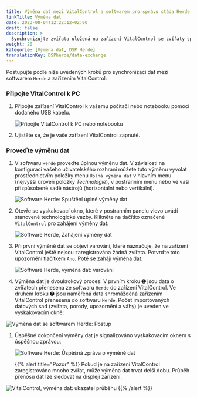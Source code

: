 ```yaml
---
title: Výměna dat mezi VitalControl a softwarem pro správu stáda Herde
linkTitle: Výměna dat
date: 2023-08-04T12:22:12+02:00
draft: false
description: >
  Synchronizujte zvířata uložená na zařízení VitalControl se zvířaty spravovanými softwarem *Herde* a přeneste naměřené hodnoty zaznamenané zařízením VitalControl do softwaru *Herde*.
weight: 20
kategorie: [Výměna dat, DSP Herde]
translationKey: DSPherde/data-exchange
---
```

Postupujte podle níže uvedených kroků pro synchronizaci dat mezi softwarem `Herde` a zařízením VitalControl:

### Připojte VitalControl k PC

1. Připojte zařízení VitalControl k vašemu počítači nebo notebooku pomocí dodaného USB kabelu.

   ![Připojte VitalControl k PC nebo notebooku](/images/synchronisation/connect-to-pc.svg "Připojte VitalControl k PC")

1. Ujistěte se, že je vaše zařízení VitalControl zapnuté.

### Proveďte výměnu dat

1. V softwaru `Herde` proveďte úplnou výměnu dat. V závislosti na konfiguraci vašeho uživatelského rozhraní můžete tuto výměnu vyvolat prostřednictvím položky menu `Úplná výměna dat` v hlavním menu (nejvyšší úroveň položky _Technologie_), v postranním menu nebo ve vaší přizpůsobené sadě nástrojů (horizontální nebo vertikální).

   ![Software Herde: Spuštění úplné výměny dat](../screenshots/data-exchange.png "Herde: Spuštění výměny dat")

1. Otevře se vyskakovací okno, které v postranním panelu vlevo uvádí stanovené technologické vazby. Klikněte na tlačítko označené `VitalControl` pro zahájení výměny dat:

   ![Software Herde, Zahájení výměny dat](../screenshots/start-transfer.png "Herde: Zahájení výměny dat")

1. Při první výměně dat se objeví varování, které naznačuje, že na zařízení VitalControl ještě nejsou zaregistrována žádná zvířata. Potvrďte toto upozornění tlačítkem `Ano`. Poté se zahájí výměna dat.

   ![Software Herde, výměna dat: varování](../screenshots/warning.png "Výměna dat: varování")

1. Výměna dat je dvoukrokový proces: V prvním kroku ➊ jsou data o zvířatech přenesena ze softwaru `Herde` do zařízení VitalControl. Ve druhém kroku ➋ jsou naměřená data shromážděná zařízením VitalControl přenesena do softwaru `Herde`. Počet importovaných datových sad (zvířata, porody, upozornění a váhy) je uveden ve vyskakovacím okně:

![Výměna dat se softwarem Herde: Postup](../screenshots/data-transfer.png "Výměna dat: Postup")

1. Úspěšné dokončení výměny dat je signalizováno vyskakovacím oknem s úspěšnou zprávou.

   ![Software Herde: Úspěšná zpráva o výměně dat](../screenshots/success-message.png "Herde: Úspěšná zpráva o výměně dat")

    {{% alert title="Pozor" %}}
Pokud je na zařízení VitalControl zaregistrováno mnoho zvířat, může výměna dat trvat delší dobu. Průběh přenosu dat lze sledovat na displeji zařízení.

![VitalControl, výměna dat: ukazatel průběhu](../../vcsynchronizer/images/import-animals/data-transfer.png "VitalControl: ukazatel průběhu výměny dat")
    {{% /alert %}}
